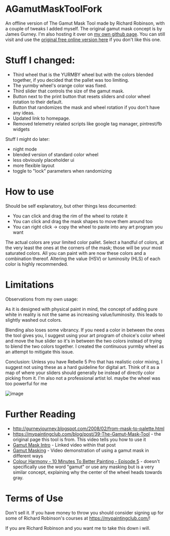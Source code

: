 # AGamutMaskToolFork

An offline version of The Gamut Mask Tool made by Richard Robinson, with a couple of tweaks I added myself. The original gamut mask concept is by James Gurney. I'm also hosting it over on [my own github page](https://wreckstation.github.io/AGamutMaskToolFork/The%20Gamut%20Mask%20-%20FREE%20Interactive%20color%20harmony%20tool%20for%20painters.html). You can still visit and use the [original free online version here](https://mypaintingclub.com/blog/post/39-The-Gamut-Mask-Tool) if you don't like this one.

# Stuff I changed:
* Third wheel that is the YURMBY wheel but with the colors blended together, if you decided that the pallet was too limiting.
* The yurmby wheel's orange color was fixed.
* Third slider that controls the size of the gamut mask.
* Button next to the print button that resets sliders and color wheel rotation to their default.
* Button that randomizes the mask and wheel rotation if you don't have any ideas.
* Updated link to homepage.
* Removed telemetry related scripts like google tag manager, pintrest/fb widgets

Stuff I might do later:
* night mode
* blended version of standard color wheel
* less obviously placeholder ui
* more flexible layout
* toggle to "lock" parameters when randomizing

# How to use
Should be self explanatory, but other things less documented:
* You can click and drag the rim of the wheel to rotate it
* You can click and drag the mask shapes to move them around too
* You can right click -> copy the wheel to paste into any art program you want

The actual colors are your limited color pallet. Select a handful of colors, at the very least the ones at the corners of the mask; those will be your most saturated colors. All you can paint with are now these colors and a combination thereof. Altering the value (HSV) or luminosity (HLS) of each color is highly recommended.

# Limitations
Observations from my own usage:

As it is designed with physical paint in mind, the concept of adding pure white in reality is not the same as increasing value/luminosity. this leads to slightly washed out colors. 

Blending also loses some vibrancy. If you need a color in between the ones the tool gives you, I suggest using your art program of choice's color wheel and move the hue slider so it's in between the two colors instead of trying to blend the two colors together. I created the continuous yurmby wheel as an attempt to mitigate this issue.

Conclusion: Unless you have Rebelle 5 Pro that has realistic color mixing, I suggest not using these as a hard guideline for digital art. Think of it as a map of where your sliders should generally be instead of directly color picking from it. I'm also not a professional artist lol. maybe the wheel was too powerful for me

![image](https://user-images.githubusercontent.com/53310247/150643122-6f077399-9a12-4982-9bd1-b75b504bfda6.png)

# Further Reading

* http://gurneyjourney.blogspot.com/2008/02/from-mask-to-palette.html
* https://mypaintingclub.com/blog/post/39-The-Gamut-Mask-Tool - the original page this tool is from. This video tells you how to use it
* [Gamut Mask Intro](https://vimeo.com/390100574?embedded=true&source=video_title&owner=12103469) - Linked video within that post
* [Gamut Masking](https://www.youtube.com/watch?v=qfE4E5goEIc) - Video demonstration of using a gamut mask in different ways 
* [Colour Harmony - 10 Minutes To Better Painting - Episode 5](https://www.youtube.com/watch?v=4LhcNbFMkTw) - doesn't specifically use the word "gamut" or use any masking but is a very similar concept, explaining why the center of the wheel heads towards gray.

# Terms of Use
Don't sell it. If you have money to throw you should consider signing up for some of Richard Robinson's courses at https://mypaintingclub.com/!

If you are Richard Robinson and you want me to take this down i will.
